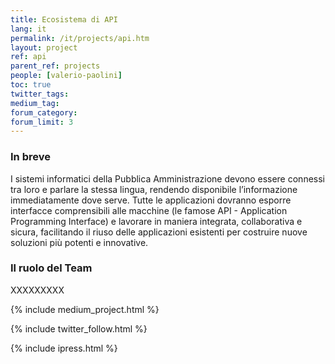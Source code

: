 ```yaml
---
title: Ecosistema di API
lang: it
permalink: /it/projects/api.htm
layout: project
ref: api
parent_ref: projects
people: [valerio-paolini]
toc: true
twitter_tags:
medium_tag:
forum_category:
forum_limit: 3
---
```


### In breve

I sistemi informatici della Pubblica Amministrazione devono essere connessi tra loro e parlare la stessa lingua, rendendo disponibile l’informazione immediatamente dove serve. Tutte le applicazioni dovranno esporre interfacce comprensibili alle macchine (le famose API - Application Programming Interface) e lavorare in maniera integrata, collaborativa e sicura, facilitando il riuso delle applicazioni esistenti per costruire nuove soluzioni più potenti e innovative.  


### Il ruolo del Team

XXXXXXXXX


{% include medium_project.html %}


{% include twitter_follow.html %}

{% include ipress.html %}
<div id="content-ipress" data-key="01e87bed-f52e-4d6d-af32-c4ea59fd300a" data-lang="it" data-size="100" data-tag="7"></div>
<script type="text/javascript" src="/js/ipress.js"></script>

